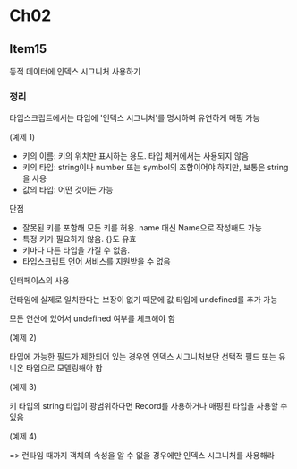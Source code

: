 # Ch02

## Item15

동적 데이터에 인덱스 시그니처 사용하기

### 정리

타입스크립트에서는 타입에 '인덱스 시그니처'를 명시하여 유연하게 매핑 가능

(예제 1)

- 키의 이름: 키의 위치만 표시하는 용도. 타입 체커에서는 사용되지 않음
- 키의 타입: string이나 number 또는 symbol의 조합이어야 하지만, 보통은 string을 사용
- 값의 타입: 어떤 것이든 가능

단점

- 잘못된 키를 포함해 모든 키를 허용. name 대신 Name으로 작성해도 가능
- 특정 키가 필요하지 않음. {}도 유효
- 키마다 다른 타입을 가질 수 없음.
- 타입스크립트 언어 서비스를 지원받을 수 없음

인터페이스의 사용

런타임에 실제로 일치한다는 보장이 없기 때문에 값 타입에 undefined를 추가 가능

모든 연산에 있어서 undefined 여부를 체크해야 함

(예제 2)

타입에 가능한 필드가 제한되어 있는 경우엔 인덱스 시그니처보단 선택적 필드 또는 유니온 타입으로 모델링해야 함

(예제 3)

키 타입의 string 타입이 광범위하다면 Record를 사용하거나 매핑된 타입을 사용할 수 있음

(예제 4)

=> 런타임 때까지 객체의 속성을 알 수 없을 경우에만 인덱스 시그니처를 사용해라
